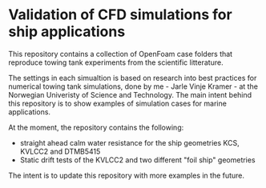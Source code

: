 # Validation of CFD simulations for ship applications

This repository contains a collection of OpenFoam case folders that reproduce towing tank experiments from the scientific litterature. 

The settings in each simualtion is based on research into best practices for numerical towing tank simulations, done by me - Jarle Vinje Kramer - at the Norwegian Univeristy of Science and Technology. The main intent behind this repository is to show examples of simulation cases for marine applications. 

At the moment, the repository contains the following:

- straight ahead calm water resistance for the ship geometries KCS, KVLCC2 and DTMB5415
- Static drift tests of the KVLCC2 and two different "foil ship" geometries

The intent is to update this repository with more examples in the future.

